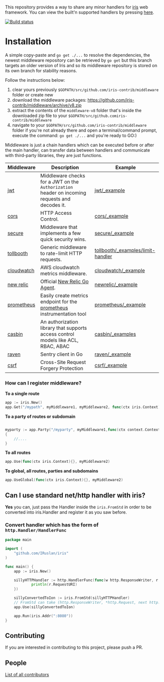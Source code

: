 This repository provides a way to share any minor handlers for [iris](https://github.com/IRuslan/iris) web framework. You can view the built'n supported handlers by pressing [here](https://github.com/IRuslan/iris/tree/v8/middleware).

[![Build status](https://api.travis-ci.org/iris-contrib/middleware.svg?branch=v8&style=flat-square)](https://travis-ci.org/iris-contrib/middleware)

# Installation

A simple copy-paste and `go get ./...` to resolve the dependencies, the newest middleware repository can be retrieved by `go get` but this branch targets an older version of Iris and so its middleware repository is stored on its own branch for stability reasons.

Follow the instructions below:

1. clear yours previously `$GOPATH/src/github.com/iris-contrib/middleware` folder or create new
2. download the middleware packages: https://github.com/iris-contrib/middleware/archive/v8.zip
3. extract the contents of the `middleware-v8` folder that's inside the downloaded zip file to your `$GOPATH/src/github.comiris-contrib/middleware`
4. navigate to your `$GOPATH/src/github.com/iris-contrib/middleware` folder if you're not already there and open a terminal/command prompt, execute the command: `go get ./...` and you're ready to GO:)


Middleware is just a chain handlers which can be executed before or after the main handler, can transfer data between handlers and communicate with third-party libraries, they are just functions.

| Middleware | Description | Example |
| -----------|--------|-------------|
| [jwt](https://github.com/iris-contrib/middleware/tree/v8/jwt) | Middleware checks for a JWT on the `Authorization` header on incoming requests and decodes it. | [jwt/_example](https://github.com/iris-contrib/middleware/tree/v8/jwt/_example) |
| [cors](https://github.com/iris-contrib/middleware/tree/v8/cors) | HTTP Access Control. | [cors/_example](https://github.com/iris-contrib/middleware/tree/v8/cors/_example) |
| [secure](https://github.com/iris-contrib/middleware/tree/v8/secure) | Middleware that implements a few quick security wins. | [secure/_example](https://github.com/iris-contrib/middleware/tree/v8/secure/_example/main.go) |
| [tollbooth](https://github.com/iris-contrib/middleware/tree/v8/tollboothic) | Generic middleware to rate-limit HTTP requests. | [tollbooth/_examples/limit-handler](https://github.com/iris-contrib/middleware/tree/v8/tollbooth/_examples/limit-handler) |
| [cloudwatch](https://github.com/iris-contrib/middleware/tree/v8/cloudwatch) |  AWS cloudwatch metrics middleware. |[cloudwatch/_example](https://github.com/iris-contrib/middleware/tree/v8/cloudwatch/_example) |
| [new relic](https://github.com/iris-contrib/middleware/tree/v8/newrelic) | Official [New Relic Go Agent](https://github.com/newrelic/go-agent). | [newrelic/_example](https://github.com/iris-contrib/middleware/tree/v8/newrelic/_example) |
| [prometheus](https://github.com/iris-contrib/middleware/tree/v8/prometheus)| Easily create metrics endpoint for the [prometheus](http://prometheus.io) instrumentation tool | [prometheus/_example](https://github.com/iris-contrib/middleware/tree/v8/prometheus/_example) |
| [casbin](https://github.com/iris-contrib/middleware/tree/v8/casbin)| An authorization library that supports access control models like ACL, RBAC, ABAC | [casbin/_examples](https://github.com/iris-contrib/middleware/tree/v8/casbin/_examples) |
| [raven](https://github.com/iris-contrib/middleware/tree/v8/raven)| Sentry client in Go | [raven/_example](https://github.com/iris-contrib/middleware/blob/v8/raven/_example/main.go) |
| [csrf](https://github.com/iris-contrib/middleware/tree/v8/csrf)| Cross-Site Request Forgery Protection | [csrf/_example](https://github.com/iris-contrib/middleware/blob/v8/csrf/_example/main.go) |
### How can I register middleware?

**To a single route**

```go
app := iris.New()
app.Get("/mypath", myMiddleware1, myMiddleware2, func(ctx iris.Context){}, func(ctx iris.Context){}, myMiddleware5,myMainHandlerLast)
```

**To a party of routes or subdomain**

```go

myparty := app.Party("/myparty", myMiddleware1,func(ctx context.Context){},myMiddleware3)
{
	//....
}

```

**To all routes**

```go
app.Use(func(ctx iris.Context){}, myMiddleware2)
```

**To global, all routes, parties and subdomains**

```go
app.UseGlobal(func(ctx iris.Context){}, myMiddleware2)
```

## Can I use standard net/http handler with iris?

**Yes** you can, just pass the Handler inside the `iris.FromStd` in order to be converted into iris.Handler and register it as you saw before.

### Convert handler which has the form of `http.Handler/HandlerFunc`

```go
package main

import (
    "github.com/IRuslan/iris"
)

func main() {
    app := iris.New()

    sillyHTTPHandler := http.HandlerFunc(func(w http.ResponseWriter, r *http.Request){
            println(r.RequestURI)
    })

    sillyConvertedToIon := iris.FromStd(sillyHTTPHandler)
    // FromStd can take (http.ResponseWriter, *http.Request, next http.Handler) too!
    app.Use(sillyConvertedToIon)

    app.Run(iris.Addr(":8080"))
}

```

## Contributing

If you are interested in contributing to this project, please push a PR.

## People

[List of all contributors](https://github.com/iris-contrib/middleware/graphs/contributors)